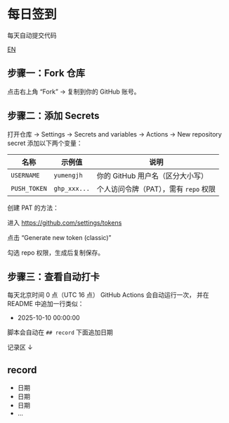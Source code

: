 # 每日签到

每天自动提交代码

[EN](https://github.com/yumengjh/daily-sign/blob/main/README-en.md)

## 步骤一：Fork 仓库

点击右上角 “Fork” → 复制到你的 GitHub 账号。

## 步骤二：添加 Secrets

打开仓库 → Settings → Secrets and variables → Actions → New repository secret
添加以下两个变量：

| 名称         | 示例值       | 说明                                  |
| ------------ | ------------ | ------------------------------------- |
| `USERNAME`   | `yumengjh`   | 你的 GitHub 用户名（区分大小写）      |
| `PUSH_TOKEN` | `ghp_xxx...` | 个人访问令牌（PAT），需有 `repo` 权限 |

创建 PAT 的方法：

进入 https://github.com/settings/tokens

点击 “Generate new token (classic)”

勾选 repo 权限，生成后复制保存。

## 步骤三：查看自动打卡

每天北京时间 0 点（UTC 16 点）
GitHub Actions 会自动运行一次，
并在 README 中追加一行类似：

- 2025-10-10 00:00:00

脚本会自动在 `## record` 下面追加日期

记录区 ↓

## record
- 日期
- 日期
- 日期
- ... 

